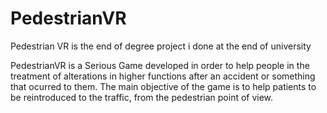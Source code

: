 # PedestrianVR
Pedestrian VR is the  end of degree project i done at the end of university


PedestrianVR is a Serious Game developed in order to help people in the treatment of alterations in higher functions after an accident or something that ocurred to them.
The main objective of the game is to help patients to be reintroduced to the traffic, from the pedestrian point of view.
